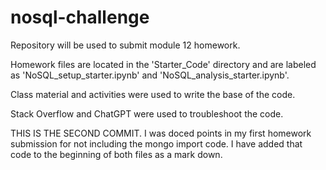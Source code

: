 # nosql-challenge
Repository will be used to submit module 12 homework.

Homework files are located in the 'Starter_Code' directory and are labeled as 'NoSQL_setup_starter.ipynb' and 'NoSQL_analysis_starter.ipynb'.

Class material and activities were used to write the base of the code.

Stack Overflow and ChatGPT were used to troubleshoot the code.

THIS IS THE SECOND COMMIT.
I was doced points in my first homework submission for not including the mongo import code. I have added that code to the beginning of both files as a mark down. 
